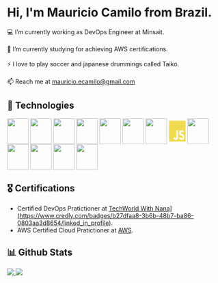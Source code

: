  <h1>
   Hi, I'm Mauricio Camilo from Brazil.
  </h1>
 
💻 I’m currently working as DevOps Engineer at Minsait. <br><br/>
🌱 I’m currently studying for achieving AWS certifications. <br><br/>
⚡  I love to play soccer and japanese drummings called Taiko. <br><br/>
📫 Reach me at mauricio.ecamilo@gmail.com
  
  
  <h2>
      🔧 Technologies
  </h2>
  
  <div>
   <img align="center" height="60" width="50" src="https://cdn.jsdelivr.net/gh/devicons/devicon@latest/icons/amazonwebservices/amazonwebservices-original-wordmark.svg" />
     <img align="center" height="60" width="50" src="https://cdn.jsdelivr.net/gh/devicons/devicon/icons/azure/azure-original.svg" />
     <img align="center" height="60" width="50" src="https://cdn.jsdelivr.net/gh/devicons/devicon/icons/docker/docker-original.svg" />
     <img align="center" height="60" width="50" src="https://cdn.jsdelivr.net/gh/devicons/devicon/icons/terraform/terraform-original.svg" />
     <img align="center" height="60" width="50" src="https://cdn.jsdelivr.net/gh/devicons/devicon/icons/jenkins/jenkins-original.svg" />
     <img align="center" height="60" width="50" src="https://cdn.jsdelivr.net/gh/devicons/devicon/icons/python/python-original.svg" />
     <img align="center" height="60" width="50" src="https://cdn.jsdelivr.net/gh/devicons/devicon/icons/prometheus/prometheus-original.svg" />
   <img align="center" height="50" width="40"src="https://raw.githubusercontent.com/devicons/devicon/master/icons/javascript/javascript-plain.svg" />
    <img align="center" height="60" width="50" src="https://cdn.jsdelivr.net/gh/devicons/devicon/icons/react/react-original-wordmark.svg" />
    <img align="center" height="60" width="50" src="https://cdn.jsdelivr.net/gh/devicons/devicon/icons/nodejs/nodejs-original.svg" />
    <img align="center" height="60" width="50" src="https://cdn.jsdelivr.net/gh/devicons/devicon/icons/typescript/typescript-original.svg" />
    <img align="center" height="60" width="50" src="https://cdn.jsdelivr.net/gh/devicons/devicon/icons/postgresql/postgresql-original-wordmark.svg" />
    <img align="center" height="60" width="50" src="https://cdn.jsdelivr.net/gh/devicons/devicon/icons/git/git-original.svg" />

  </div>

   <h2>
     🎖 Certifications
   </h2>
   <div>
    <ul>
     <li>Certified DevOps Pratictioner at <a href="[https://app.thecloudbootcamp.com/certificates/meifcscibs" target="_blank">TechWorld With Nana](https://www.credly.com/badges/b27dfaa8-3b6b-48b7-ba86-0803aa3d8654/linked_in_profile)</a>.</li>
      <li>AWS Certified Cloud Pratictioner at <a href="[https://app.thecloudbootcamp.com/certificates/sibyegzvur" target="_blank](https://www.credly.com/badges/ec9070fc-9418-44c9-9ecd-2c292c38bde0/linked_in_profile)">AWS</a>.</li>
    </ul>
   </div>

   <h2>
      📊 Github Stats
   </h2>
  <div>
   <a href="https://github.com/Mauricio-Camilo">
   <img height="150em" src="https://github-readme-stats.vercel.app/api?username=Mauricio-Camilo&show_icons=true&theme=blue-green&include_all_commits=true&count_private=true"/>
   <img height="150em" src="https://github-readme-stats.vercel.app/api/top-langs/?username=Mauricio-Camilo&layout=compact&langs_count=7&theme=blue-green"/>
  </div>
  

  <!--
    <h2>
      📫 Contact
  </h2>

  <div> 
  <a href="https://www.linkedin.com/in/mauricio-camilo/" target="_blank"><img src="https://img.shields.io/badge/-LinkedIn-%230077B5?style=for-the-badge&logo=linkedin&logoColor=white" target="_blank"></a> 
      <a href = "mailto:mauricio.ecamilo@gmail.com"><img src="https://img.shields.io/badge/-Gmail-%23333?style=for-the-badge&logo=gmail&logoColor=white" target="_blank"></a>
</div>
-->

  
 

<!--
**Mauricio-Camilo/Mauricio-Camilo** is a ✨ _special_ ✨ repository because its `README.md` (this file) appears on your GitHub profile.

Here are some ideas to get you started:

- 🔭 I’m currently working on ...
- 🌱 I’m currently learning ...
- 👯 I’m looking to collaborate on ...
- 🤔 I’m looking for help with ...
- 💬 Ask me about ...
- 📫 How to reach me: ...
- 😄 Pronouns: ...
- ⚡ Fun fact: ...
🏆
-->
